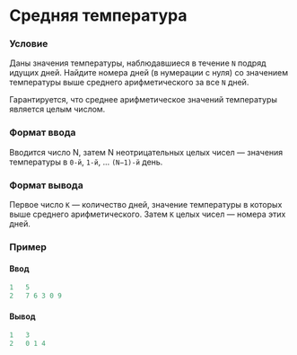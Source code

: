 # Средняя температура

### Условие
 
Даны значения температуры, наблюдавшиеся в течение `N` подряд идущих дней. Найдите номера дней (в нумерации с нуля) со значением температуры выше среднего арифметического за все `N` дней.

Гарантируется, что среднее арифметическое значений температуры является целым числом.

### Формат ввода

Вводится число N, затем N неотрицательных целых чисел — значения температуры в `0-й`, `1-й`, ... `(N−1)-й` день.

### Формат вывода

Первое число `K` — количество дней, значение температуры в которых выше среднего арифметического. Затем `K` целых чисел — номера этих дней.

### Пример

#### Ввод

```c++
1   5
2   7 6 3 0 9
```

#### Вывод

```c++
1   3
2   0 1 4
```
